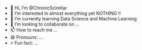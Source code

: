 - 👋 Hi, I’m @ChronicScimitar
- 👀 I’m interested in almost everything yet NOTHING !!
- 🌱 I’m currently learning Data Science and Machine Learning
- 💞️ I’m looking to collaborate on ...
- 📫 How to reach me ...
- 😄 Pronouns: ...
- ⚡ Fun fact: ...

<!---
ChronicScimitar/ChronicScimitar is a ✨ special ✨ repository because its `README.md` (this file) appears on your GitHub profile.
You can click the Preview link to take a look at your changes.
--->
